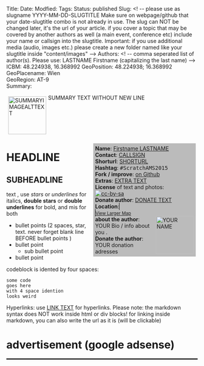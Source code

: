 Title:   <!--enter the title of your article here. it can be changed later when the article is published-->
Date:    <!-- format: YYYY-MM-DD HH:MM -->
Modfied: <!-- format: YYYY-MM-DD HH:MM -->
Tags:    <!-- comma seperated tags. -->
Status: published <!-- change "published" into "draft" if you want to that the article to be not visible without knowing the exact url -->
Slug:    <! -- please use as slugname YYYY-MM-DD-SLUGTITLE Make sure on webpage/github that your date-slugtitle combo is not already in use. The slug can NOT be changed later, it's the url of your article. if you cover a topic that may be covered by another authors as well (a main event, conference etc) include your name or callsign into the slugtitle. Important: if you use additional media (audio, images etc.) please create a new folder named like your slugtitle inside "content/images" -->
Authors: <! -- comma seperated list of author(s). Please use: LASTNAME Firstname (capitalizing the last name) -->
ICBM: 48.224938, 16.368992                <!-- replace this with your geodata. use http://www.geo-tag.de/generator/en.html-->
GeoPosition: 48.224938; 16.368992        <!-- replace with your data see https://en.wikipedia.org/wiki/Geotagging or http://geotags.com/geo/geotags2.html-->   
GeoPlacename: Wien                          <!-- see https://en.wikipedia.org/wiki/Geotagging or http://geotags.com/geo/geotags2.html-->   
GeoRegion:  AT-9                            <!-- see https://en.wikipedia.org/wiki/Geotagging or http://geotags.com/geo/geotags2.html-->   
Summary: <div style="float: left; padding:5px"><img src="SUMMARYIMAGEURL" width="100" alt="SUMMARYIMAGEALTTEXT"></div>SUMMARY TEXT WITHOUT NEW LINE<div style="clear:both;"></div>

<div style="float:right; padding: 5px; margin: 5px; background-color: #bbbbbb; width:260px;"> 
<b>Name</b>: <a href="YOUR HOMEPAGE">Firstname LASTNAME</a><br>
<b>Contact</b>: <a href="CONTACTURL">CALLSIGN</a><br>
<b>Shorturl</b>: <a href="SHORTURL">SHORTURL</a><br> <!-- you can create shorturl in advance by using a service like goo.gl and http://internationalopenmagazine.org/SLUG.html -->
<b>Hashtag</b>: <tt>&#35;ScratchAMS2015</tt><br>
<b>Fork / improve</b>: <a href="https://github.com/horstjens/internationalopenmagazine/blob/master/content/blog/SLUG">on Github</a><br>
<b>Extras</b>: <a href="EXTRAURL">EXTRA TEXT</a><br> <!-- additional material, translations, video, audio etc you want to hint at -->
<b>License</b> of text and photos:<br>
<a href="https://creativecommons.org/licenses/by-sa/4.0/"><img src="http://internationalopenmagazine.org/images/ccbysa88x31.png" alt="cc-by-sa"></a><br>
<b>Donate author</b>: <a href="DONATE URL">DONATE TEXT</a><br>
<b>Location</b>: <a href="http://www.openstreetmap.org/?mlat=-34.18993780387419&mlon=%2018.937339782714844#map=16/-34.18993780387419/18.937339782714844&layers=N<br> <!-- replace with your geo data -->
<iframe width="250" height="250" frameborder="0" scrolling="no" marginheight="0" marginwidth="0" src="http://www.openstreetmap.org/export/embed.html?bbox=18.937339782714844%2C-34.18993780387419%2C19.050636291503906%2C-34.13027893649785&amp;layer=mapnik&amp;marker=-34.16011363932644%2C18.993988037109375" style="border: 1px solid black"></iframe><br/><small><a href="http://www.openstreetmap.org/?mlat=-34.18993780387419&amp;mlon=19.050636291503906#map=14/-34.18993780387419/19.050636291503906&amp;layers=N">View Larger Map</a></small><br>
<img src="/images/YOURFOLDER/YOURIMAGE.jpg" alt="YOUR NAME" width="100" align="right">
<b>about the author</b>: YOUR Bio / info about you .<br>
<b>Donate the author</b>: YOUR donation adresses<br>
</div>

# HEADLINE

## SUBHEADLINE

text , use *stars* or _underlines_ for italics, **double stars** or __double underlines__ for bold, and mis for both

  * bullet points (2 spaces, star, text. never forget blank line BEFORE bullet points )
  * bullet point
    * sub bullet point
  * bullet point
  
codeblock is idented by four spaces:

    some code
    goes here
    with 4 space idention
    looks weird
    
Hyperlinks: use [LINK TEXT](URL) for hyperlinks. Please note: the markdown syntax does NOT work inside html or div blocks! for linking inside markdown, you can also write the url as it is (will be clickable) 


 
# advertisement (google adsense) 

<hr style="height: 3px;">

<script async src="//pagead2.googlesyndication.com/pagead/js/adsbygoogle.js"></script>
<!-- intopenmag-unten -->
<ins class="adsbygoogle"
     style="display:inline-block;width:728px;height:90px"
     data-ad-client="ca-pub-3535173094498375"
     data-ad-slot="7210184316"></ins>
<script>
(adsbygoogle = window.adsbygoogle || []).push({});
</script>

